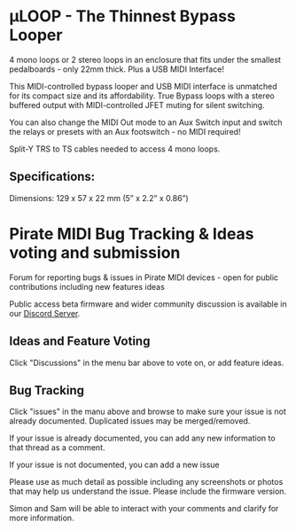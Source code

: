 # µLOOP - The Thinnest Bypass Looper
4 mono loops or 2 stereo loops in an enclosure that fits under the smallest pedalboards - only 22mm thick. Plus a USB MIDI Interface!

This MIDI-controlled bypass looper and USB MIDI interface is unmatched for its compact size and its affordability.
True Bypass loops with a stereo buffered output with MIDI-controlled JFET muting for silent switching.

You can also change the MIDI Out mode to an Aux Switch input and switch the relays or presets with an Aux footswitch - no MIDI required!

Split-Y TRS to TS cables needed to access 4 mono loops.

## Specifications:
Dimensions: 129 x 57 x 22 mm (5” x 2.2” x 0.86”)

# Pirate MIDI Bug Tracking & Ideas voting and submission
Forum for reporting bugs &amp; issues in Pirate MIDI devices - open for public contributions including new features ideas

Public access beta firmware and wider community discussion is available in our [Discord Server](https://discord.gg/5nTPg6Qpgj).

## Ideas and Feature Voting
Click "Discussions" in the menu bar above to vote on, or add feature ideas. 

## Bug Tracking
Click "issues" in the manu above and browse to make sure your issue is not already documented. 
Duplicated issues may be merged/removed.


If your issue is already documented, you can add any new information to that thread as a comment. 

If your issue is not documented, you can add a new issue


Please use as much detail as possible including any screenshots or photos that may help us understand the issue. Please include the firmware version. 

Simon and Sam will be able to interact with your comments and clarify for more information. 
